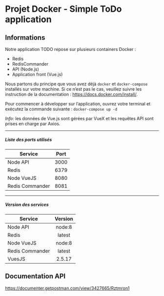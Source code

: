 # Projet Docker - Simple ToDo application

## Informations
Notre application TODO repose sur plusieurs containers Docker : 
* Redis
* RedisCommander
* API (Node.js)
* Application front (Vue.js)

Nous partons du principe que vous avez déjà `docker` et `docker-compose` installés sur votre machine. Si ce n’est pas le cas, veuillez suivre les instruction de la documentation : https://docs.docker.com/install/.

Pour commencer à développer sur l’application, ouvrez votre terminal et exécutez la commande suivante : 
`docker-compose up -d`

_Info_: les données de Vue.js sont gérées par VueX et les requêtes API sont prises en charge par Axios.

----
##### Liste des ports utilisés
| Service | Port |
| --- | :---: |
| Node API | 3000 |
| Redis | 6379 |
| Node VueJS | 8080 |
| Redis Commander | 8081 |

----
##### Version des services
| Service | Version |
| --- | :---: |
| Node API | node:8 |
| Redis | latest |
| Node VueJS | node:8 |
| Redis Commander | latest |
| VuesJS | 2.5.17 |


## Documentation API
https://documenter.getpostman.com/view/3427665/Rztmron1




